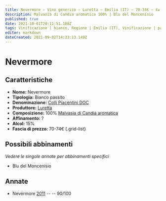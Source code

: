 ```yaml
---
title: Nevermore – Vino generico – Luretta – Emilia (IT) – 70-74€ – 4★
description: Malvasia di Candia aromatica 100% | Blu del Moncenisio
published: true
date: 2021-10-01T20:11:51.188Z
tags: Vinificazione | bianco, Regione | Emilia (IT), Vinificazione | passito, Valutazioni | 4 stelle, Vitigni | Malvasia di Candia aromatica, Prezzi | 70-74€, Alimento | formaggi, 
editor: markdown
dateCreated: 2021-09-02T14:33:13.149Z
---
```


# Nevermore

## Caratteristiche
- **Nome:** Nevermore
- **Tipologia:** Bianco passito
- **Denominazione:** [Colli Piacentini DOC](/denominazioni/Italia/Emilia/DOC-Colli-Piacentini)
- **Produttore:** [Luretta](/produttori/Italia/Emilia/Luretta) 
- **Composizione:** 100% [Malvasia di Candia aromatica](/vitigni/Italia/bacca-bianca/malvasia-di-candia-aromatica)
- **Affinamento:** ?
- **Alcol:** 15%
- **Fascia di prezzo:** 70-74€
{.grid-list}

## Possibili abbinamenti
*Vedere le singole annate per abbinamenti specifici*

- Blu del Moncenisio

## Annate
- Nevermore [2011](/vini/Italia/Emilia/Luretta/Nevermore/2011) -- <span class="star-4"></span> -- 90/100


